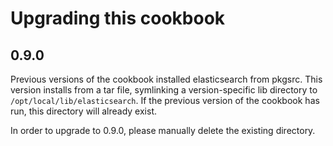 # Upgrading this cookbook

## 0.9.0

Previous versions of the cookbook installed elasticsearch from pkgsrc. This version installs from a tar file,
symlinking a version-specific lib directory to `/opt/local/lib/elasticsearch`. If the previous version of the cookbook
has run, this directory will already exist.

In order to upgrade to 0.9.0, please manually delete the existing directory.
